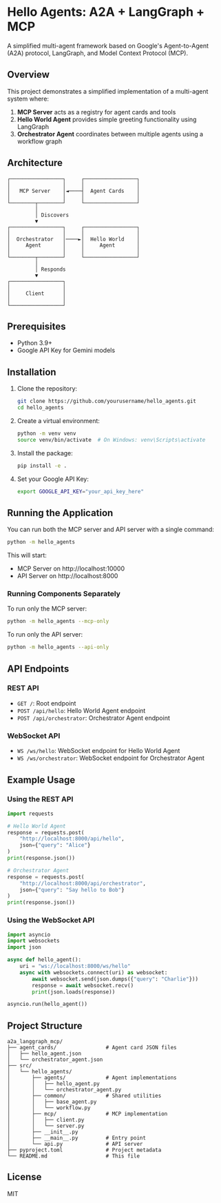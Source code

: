 # Hello Agents: A2A + LangGraph + MCP

A simplified multi-agent framework based on Google's Agent-to-Agent (A2A) protocol, LangGraph, and Model Context Protocol (MCP).

## Overview

This project demonstrates a simplified implementation of a multi-agent system where:

1. **MCP Server** acts as a registry for agent cards and tools
2. **Hello World Agent** provides simple greeting functionality using LangGraph
3. **Orchestrator Agent** coordinates between multiple agents using a workflow graph

## Architecture

```
┌─────────────────┐     ┌─────────────────┐
│                 │     │                 │
│   MCP Server    │◄────┤  Agent Cards    │
│                 │     │                 │
└────────┬────────┘     └─────────────────┘
         │
         │ Discovers
         ▼
┌─────────────────┐     ┌─────────────────┐
│                 │     │                 │
│  Orchestrator   │────►│  Hello World    │
│     Agent       │     │     Agent       │
│                 │     │                 │
└────────┬────────┘     └─────────────────┘
         │
         │ Responds
         ▼
┌─────────────────┐
│                 │
│     Client      │
│                 │
└─────────────────┘
```

## Prerequisites

- Python 3.9+
- Google API Key for Gemini models

## Installation

1. Clone the repository:
   ```bash
   git clone https://github.com/yourusername/hello_agents.git
   cd hello_agents
   ```

2. Create a virtual environment:
   ```bash
   python -m venv venv
   source venv/bin/activate  # On Windows: venv\Scripts\activate
   ```

3. Install the package:
   ```bash
   pip install -e .
   ```

4. Set your Google API Key:
   ```bash
   export GOOGLE_API_KEY="your_api_key_here"
   ```

## Running the Application

You can run both the MCP server and API server with a single command:

```bash
python -m hello_agents
```

This will start:
- MCP Server on http://localhost:10000
- API Server on http://localhost:8000

### Running Components Separately

To run only the MCP server:

```bash
python -m hello_agents --mcp-only
```

To run only the API server:

```bash
python -m hello_agents --api-only
```

## API Endpoints

### REST API

- `GET /`: Root endpoint
- `POST /api/hello`: Hello World Agent endpoint
- `POST /api/orchestrator`: Orchestrator Agent endpoint

### WebSocket API

- `WS /ws/hello`: WebSocket endpoint for Hello World Agent
- `WS /ws/orchestrator`: WebSocket endpoint for Orchestrator Agent

## Example Usage

### Using the REST API

```python
import requests

# Hello World Agent
response = requests.post(
    "http://localhost:8000/api/hello",
    json={"query": "Alice"}
)
print(response.json())

# Orchestrator Agent
response = requests.post(
    "http://localhost:8000/api/orchestrator",
    json={"query": "Say hello to Bob"}
)
print(response.json())
```

### Using the WebSocket API

```python
import asyncio
import websockets
import json

async def hello_agent():
    uri = "ws://localhost:8000/ws/hello"
    async with websockets.connect(uri) as websocket:
        await websocket.send(json.dumps({"query": "Charlie"}))
        response = await websocket.recv()
        print(json.loads(response))

asyncio.run(hello_agent())
```

## Project Structure

```
a2a_langgraph_mcp/
├── agent_cards/                # Agent card JSON files
│   ├── hello_agent.json
│   └── orchestrator_agent.json
├── src/
│   └── hello_agents/
│       ├── agents/             # Agent implementations
│       │   ├── hello_agent.py
│       │   └── orchestrator_agent.py
│       ├── common/             # Shared utilities
│       │   ├── base_agent.py
│       │   └── workflow.py
│       ├── mcp/                # MCP implementation
│       │   ├── client.py
│       │   └── server.py
│       ├── __init__.py
│       ├── __main__.py         # Entry point
│       └── api.py              # API server
├── pyproject.toml              # Project metadata
└── README.md                   # This file
```

## License

MIT